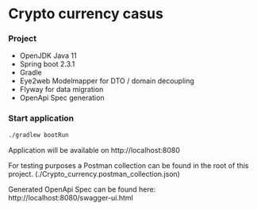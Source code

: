 # Crypto currency casus

### Project
- OpenJDK Java 11
- Spring boot 2.3.1
- Gradle
- Eye2web Modelmapper for DTO / domain decoupling
- Flyway for data migration
- OpenApi Spec generation

### Start application
```bash
./gradlew bootRun
```
Application will be available on http://localhost:8080

For testing purposes a Postman collection can be found in the root of this project. (./Crypto_currency.postman_collection.json)

Generated OpenApi Spec can be found here: http://localhost:8080/swagger-ui.html